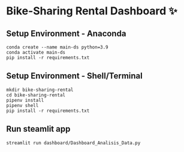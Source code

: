 # Bike-Sharing Rental Dashboard ✨

## Setup Environment - Anaconda

```
conda create --name main-ds python=3.9
conda activate main-ds
pip install -r requirements.txt
```

## Setup Environment - Shell/Terminal

```
mkdir bike-sharing-rental
cd bike-sharing-rental
pipenv install
pipenv shell
pip install -r requirements.txt
```

## Run steamlit app

```
streamlit run dashboard/Dashboard_Analisis_Data.py
```
